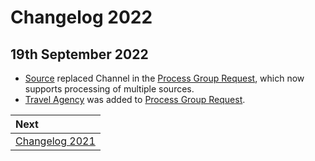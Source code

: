 # Changelog 2022

## 19th September 2022

* [Source](../mews-operations/reservations.md#source) replaced Channel in the [Process Group Request](../mews-operations/reservations.md#request), which now supports processing of multiple sources.
* [Travel Agency](../mews-operations/reservations.md#company) was added to [Process Group Request](../mews-operations/reservations.md#request).


| Next |
| :-- |
| [Changelog 2021](changelog2021.md) |
